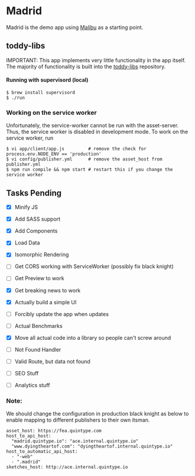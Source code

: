 # Madrid

Madrid is the demo app using [Malibu](https://github.com/quintype/malibu) as a starting point.

## toddy-libs

IMPORTANT: This app implements very little functionality in the app itself. The majority of functionality is built into the [toddy-libs](https://github.com/quintype/quintype-toddy-libs) repository.

#### Running with supervisord (local)

```shell
$ brew install supervisord
$ ./run
```

### Working on the service worker

Unfortunately, the service-worker cannot be run with the asset-server. Thus, the service worker is disabled in development mode. To work on the service worker, run

```shell
$ vi app/client/app.js         # remove the check for process.env.NODE_ENV == 'production'
$ vi config/publisher.yml      # remove the asset_host from publisher.yml
$ npm run compile && npm start # restart this if you change the service worker
```

## Tasks Pending

- [X] Minify JS
- [X] Add SASS support
- [X] Add Components
- [X] Load Data
- [X] Isomorphic Rendering
- [ ] Get CORS working with ServiceWorker (possibly fix black knight)
- [ ] Get Preview to work
- [X] Get breaking news to work
- [X] Actually build a simple UI
- [ ] Forcibly update the app when updates
- [ ] Actual Benchmarks
- [X] Move all actual code into a library so people can't screw around
- [ ] Not Found Handler
- [ ] Valid Route, but data not found
- [ ] SEO Stuff
- [ ] Analytics stuff


### Note:
We should change the configuration in production black knight as below to enable mapping to 
different publishers to their own itsman.

```
asset_host: https://fea.quintype.com
host_to_api_host:
  "madrid.quintype.io": "ace.internal.quintype.io"
  "www.dyingtheartof.com": "dyingtheartof.internal.quintype.io"
host_to_automatic_api_host:
  - "-web"
  - ".madrid"
sketches_host: http://ace.internal.quintype.io
```
